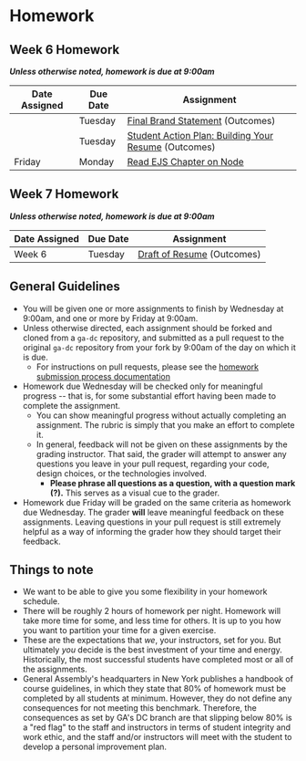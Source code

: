 # Homework

## Week 6 Homework
***Unless otherwise noted, homework is due at 9:00am***

| Date Assigned | Due Date | Assignment |
|---|---|---|
|  | Tuesday | [Final Brand Statement](https://github.com/ga-dc/outcomes-brand-statement) (Outcomes) |
|  | Tuesday | [Student Action Plan: Building Your Resume](https://github.com/ga-dc/outcomes-resume-worksheet) (Outcomes) |
| Friday | Monday | [Read EJS Chapter on Node](http://eloquentjavascript.net/20_node.html)|

## Week 7 Homework
***Unless otherwise noted, homework is due at 9:00am***

| Date Assigned | Due Date | Assignment |
|---|---|---|
| Week 6 | Tuesday | [Draft of Resume](https://github.com/ga-dc/outcomes-resume) (Outcomes)|

## General Guidelines
- You will be given one or more assignments to finish by Wednesday at 9:00am, and one or more by Friday at 9:00am.
- Unless otherwise directed, each assignment should be forked and cloned from a `ga-dc` repository, and submitted as a pull request to the original `ga-dc` repository from your fork by 9:00am of the day on which it is due.
  - For instructions on pull requests, please see the [homework submission process documentation](https://github.com/ga-dc/wdi7/blob/master/homework/submission-process.md)
- Homework due Wednesday will be checked only for meaningful progress -- that is, for some substantial effort having been made to complete the assignment.
  - You can show meaningful progress without actually completing an assignment. The rubric is simply that you make an effort to complete it.
  - In general, feedback will not be given on these assignments by the grading instructor. That said, the grader will attempt to answer any questions you leave in your pull request, regarding your code, design choices, or the technologies involved.
    - **Please phrase all questions as a question, with a question mark (?).** This serves as a visual cue to the grader.
- Homework due Friday will be graded on the same criteria as homework due Wednesday. The grader **will** leave meaningful feedback on these assignments. Leaving questions in your pull request is still extremely helpful as a way of informing the grader how they should target their feedback.

## Things to note
- We want to be able to give you some flexibility in your homework schedule.
- There will be roughly 2 hours of homework per night. Homework will take more time for some, and less time for others. It is up to you how you want to partition your time for a given exercise.
- These are the expectations that *we*, your instructors, set for you. But ultimately *you* decide is the best investment of your time and energy. Historically, the most successful students have completed most or all of the assignments.
- General Assembly's headquarters in New York publishes a handbook of course guidelines, in which they state that 80% of homework must be completed by all students at minimum. However, they do not define any consequences for not meeting this benchmark. Therefore, the consequences as set by GA's DC branch are that slipping below 80% is a "red flag" to the staff and instructors in terms of student integrity and work ethic, and the staff and/or instructors will meet with the student to develop a personal improvement plan.

<!--
## Week 8 Homework
| Date Assigned | Due Date | Assignment |
|---|---|---|
| Week 7 | Tuesday | [Final Resume](https://github.com/ga-dc/outcomes-resume)(Outcomes)|

## Week 9 Homework
| Date Assigned | Due Date | Assignment |
|---|---|---|
| Week 7 | Tuesday | [Final Resume](https://github.com/ga-dc/outcomes-resume)(Outcomes)|

## Week 10 Homework
| Date Assigned | Due Date | Assignment |
|---|---|---|
| Week 9 | Tuesday | [Alumni Profile](https://github.com/ga-dc/outcomes-alumni-profile)(Outcomes)|

## Week 11 Homework
| Date Assigned | Due Date | Assignment |
|---|---|---|

## Week 12 Homework
| Date Assigned | Due Date | Assignment |
|---|---|---|
 -->
